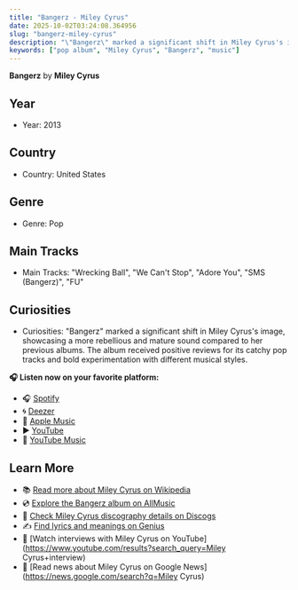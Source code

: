 ```yaml
---
title: "Bangerz - Miley Cyrus"
date: 2025-10-02T03:24:08.364956
slug: "bangerz-miley-cyrus"
description: "\"Bangerz\" marked a significant shift in Miley Cyrus's image, showcasing a more rebellious and mature sound compared to her previous albums."
keywords: ["pop album", "Miley Cyrus", "Bangerz", "music"]
---
```


**Bangerz** by **Miley Cyrus**
## Year
- Year: 2013
## Country
- Country: United States
## Genre
- Genre: Pop
## Main Tracks
- Main Tracks: "Wrecking Ball", "We Can't Stop", "Adore You", "SMS (Bangerz)", "FU"
## Curiosities
- Curiosities: "Bangerz" marked a significant shift in Miley Cyrus's image, showcasing a more rebellious and mature sound compared to her previous albums. The album received positive reviews for its catchy pop tracks and bold experimentation with different musical styles.



**🎧 Listen now on your favorite platform:**

- 🎧 [Spotify](https://open.spotify.com/search/Bangerz%20Miley%20Cyrus)
- 🌀 [Deezer](https://www.deezer.com/search/Bangerz%20Miley%20Cyrus)
- 🍎 [Apple Music](https://music.apple.com/search?term=Bangerz%20Miley%20Cyrus)
- ▶️ [YouTube](https://www.youtube.com/results?search_query=Bangerz%20Miley%20Cyrus)
- 🎵 [YouTube Music](https://music.youtube.com/search?q=Bangerz%20Miley%20Cyrus)

## Learn More

- 📚 [Read more about Miley Cyrus on Wikipedia](https://en.wikipedia.org/wiki/Miley+Cyrus)
- 💿 [Explore the Bangerz album on AllMusic](https://www.allmusic.com/search/albums/Bangerz)
- 📀 [Check Miley Cyrus discography details on Discogs](https://www.discogs.com/search/?q=Bangerz+Miley+Cyrus&type=all)
- ✍️ [Find lyrics and meanings on Genius](https://genius.com/search?q=Bangerz%20Miley+Cyrus)
- 🎤 [Watch interviews with Miley Cyrus on YouTube](https://www.youtube.com/results?search_query=Miley Cyrus+interview)
- 📰 [Read news about Miley Cyrus on Google News](https://news.google.com/search?q=Miley Cyrus)